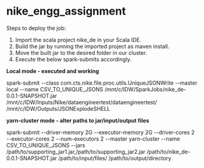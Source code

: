 # nike_engg_assignment

Steps to deploy the job:
1. Import the scala project nike_de in your Scala IDE.
2. Build the jar by running the imported project as maven install.
3. Move the built jar to the desired folder in our cluster.
4. Execute the below spark-submits accordingly.

**Local mode - executed and working**

spark-submit --class com.cts.nike.file.proc.utils.UniqueJSONWrite --master local --name CSV_TO_UNIQUE_JSONS /mnt/c/IDW/SparkJobs/nike_de-0.0.1-SNAPSHOT.jar /mnt/c/IDW/Inputs/Nike/dataengineertest/dataengineertest/ /mnt/c/IDW/Outputs/JSONExplodeSHELL

**yarn-cluster mode - alter paths to jar/input/output files**

spark-submit --driver-memory 2G --executor-memory 2G --driver-cores 2 --executor-cores 2 --num-executors 2 --master yarn-cluster --name CSV_TO_UNIQUE_JSONS --jars /path/to/supporting_jar1.jar,/path/to/supporting_jar2.jar /path/to/nike_de-0.0.1-SNAPSHOT.jar /path/to/input/files/ /path/to/output/directory 
